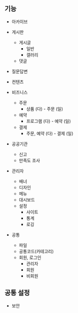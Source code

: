 ## 기능

- 아카이브
- 게시판
    - 게시글
        - 일반
        - 갤러리
    - 댓글
- 질문답변
- 컨텐츠
- 비즈니스
    - 주문
        - 상품 (다) - 주문 (일)
    - 예약
        - 프로그램 (다) - 예약 (일)
    - 결제
        - 주문, 예약 (다) - 결제 (일)
- 공공기관
    - 신고
    - 만족도 조사

- 관리자
    - 배너
    - 디자인
    - 메뉴
    - 대시보드
  - 설정
    - 사이트
    - 통계
    - 로깅

- 공통
    - 파일
    - 공통코드(카테고리)
    - 회원, 로그인
        - 관리자
        - 회원
        - 비회원

## 공통 설정

- 보안 
  